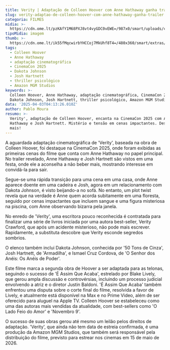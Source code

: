 ```yaml
---
title: Verity | Adaptação de Colleen Hoover com Anne Hathaway ganha trailer
slug: verity-adaptao-de-colleen-hoover-com-anne-hathaway-ganha-trailer
categoria: FILMES
midia: >-
  https://cdn.ome.lt/pzKAfY1M68PXJ8vt4vyGDC0vEWE=/987x0/smart/uploads/conteudo/fotos/anne-verity-capa.png
tipoMidia: imagem
thumb: >-
  https://cdn.ome.lt/ik55fMqcwirbYHCCoj7MkUhf8T4=/480x360/smart/extras/conteudos/anne-verity.png
tags:
  - Colleen Hoover
  - Anne Hathaway
  - adaptação cinematográfica
  - CinemaCon 2025
  - Dakota Johnson
  - Josh Hartnett
  - thriller psicológico
  - Amazon MGM Studios
keywords: >-
  Colleen Hoover, Anne Hathaway, adaptação cinematográfica, CinemaCon 2025,
  Dakota Johnson, Josh Hartnett, thriller psicológico, Amazon MGM Studios
data: '2025-04-03T04:13:26.010Z'
author: Pablo Moura
resumo: >-
  Verity', adaptação de Colleen Hoover, encanta na CinemaCon 2025 com Anne
  Hathaway e Josh Hartnett. Mistério e tensão em cenas impactantes. Descubra
  mais!
---
```


A aguardada adaptação cinematográfica de 'Verity', baseada na obra de Colleen Hoover, foi destaque na CinemaCon 2025, onde foram exibidas as primeiras cenas do filme que conta com Anne Hathaway no papel principal. No trailer revelado, Anne Hathaway e Josh Hartnett são vistos em uma festa, onde ele a aconselha a não beber mais, mostrando interesse em convidá-la para sair. 

Segue-se uma rápida transição para uma cena em uma casa, onde Anne aparece doente em uma cadeira e Josh, agora em um relacionamento com Dakota Johnson, é visto beijando-a no sofá. 
No entanto, um plot twist revela que na verdade é Anne quem acorda subitamente em uma floresta, seguido por cenas impactantes que incluem sangue e uma figura misteriosa na piscina, com Anne observando bizarra pela janela. 

No enredo de 'Verity', uma escritora pouco reconhecida é contratada para finalizar uma série de livros iniciada por uma autora best-seller, Verity Crawford, que após um acidente misterioso, não pode mais escrever. Rapidamente, a substituta descobre que Verity esconde segredos sombrios. 

O elenco também inclui Dakota Johnson, conhecida por '50 Tons de Cinza', Josh Hartnett, de 'Armadilha', e Ismael Cruz Cordova, de 'O Senhor dos Anéis: Os Anéis de Poder'. 

Este filme marca a segunda obra de Hoover a ser adaptada para as telonas, seguindo o sucesso de 'É Assim Que Acaba', estrelado por Blake Lively, que gerou ampla discussão e controvérsias, incluindo um processo judicial envolvendo a atriz e o diretor Justin Baldoni. 
'É Assim Que Acaba' também enfrentou uma disputa sobre o corte final do filme, resolvida a favor de Lively, e atualmente está disponível na Max e no Prime Video, além de ser oferecido para aluguel na Apple TV. Colleen Hoover se estabeleceu como uma das autoras mais vendidas da atualidade, com best-sellers como 'O Lado Feio do Amor' e 'Novembro 9'. 

O sucesso de suas obras gerou até mesmo um leilão pelos direitos de adaptação. 'Verity', que ainda não tem data de estreia confirmada, é uma produção da Amazon MGM Studios, que também será responsável pela distribuição do filme, previsto para estrear nos cinemas em 15 de maio de 2026.
